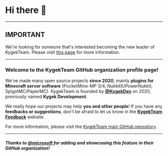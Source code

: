 # Hi there 👋

---

## IMPORTANT

We're looking for someone that's interested becoming the new leader of KygekTeam. Please visit [this page](https://kygek.team/lookingfornewleader) for more information.

---

### Welcome to the KygekTeam GitHub organization profile page!

We've made many open source projects **since 2020**, mainly **plugins for Minecraft server software** (PocketMine-MP 3/4, NukkitX/PowerNukkit, SpigotMC/PaperMC). KygekTeam is founded by [**@KygekDev**](https://github.com/KygekDev) on 2020, previously named **Kygek Development**.

We really hope our projects may help **you and other people**! If you have any **feedbacks or suggestions**, don't be afraid to let us know in the [**KygekTeam Feedback**](https://feedback.kygek.team) website.

For more information, please visit the [KygekTeam main GitHub repository](https://github.com/KygekTeam/KygekTeam).

---

##### Thanks to [@microsoft](https://github.com/microsoft) for adding and showcasing this feature in their GitHub organization!
